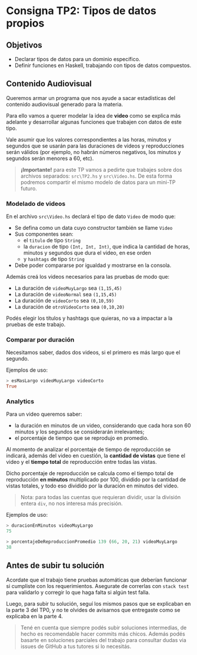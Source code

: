 # Consigna TP2: Tipos de datos propios

## Objetivos

- Declarar tipos de datos para un dominio específico.
- Definir funciones en Haskell, trabajando con tipos de datos compuestos.

## Contenido Audiovisual

Queremos armar un programa que nos ayude a sacar estadísticas del contenido audiovisual generado para la materia.

Para ello vamos a querer modelar la idea de **video** como se explica más adelante y desarrollar algunas funciones que trabajen con datos de este tipo.

Vale asumir que los valores correspondientes a las horas, minutos y segundos que se usarán para las duraciones de videos y reproducciones serán válidos (por ejemplo, no habrán números negativos, los minutos y segundos serán menores a 60, etc).

> **¡Importante!** para este TP vamos a pedirte que trabajes sobre dos archivos separados: `src\TP2.hs` y `src\Video.hs`.
> De esta forma podremos compartir el mismo modelo de datos para un mini-TP futuro.

### Modelado de videos

En el archivo `src\Video.hs` declará el tipo de dato `Video` de modo que:
- Se defina como un data cuyo constructor también se llame `Video`
- Sus componentes sean:
  - el `titulo` de tipo `String`
  - la `duracion` de tipo `(Int, Int, Int)`, que indica la cantidad de horas, minutos y segundos que dura el video, en ese orden
  - y `hashtags` de tipo `String`
- Debe poder compararse por igualdad y mostrarse en la consola.

Además creá los videos necesarios para las pruebas de modo que:
- La duración de `videoMuyLargo` sea `(1,15,45)`
- La duración de `videoNormal` sea `(1,15,45)`
- La duración de `videoCorto` sea `(0,10,59)`
- La duración de `otroVideoCorto` sea `(0,10,20)`

Podés elegir los títulos y hashtags que quieras, no va a impactar a la pruebas de este trabajo.

### Comparar por duración

Necesitamos saber, dados dos videos, si el primero es más largo que el segundo.

Ejemplos de uso:

```haskell
> esMasLargo videoMuyLargo videoCorto
True
```

### Analytics

Para un video queremos saber:
- la duración en minutos de un video, considerando que cada hora son 60 minutos y los segundos se considerarán irrelevantes;
- el porcentaje de tiempo que se reprodujo en promedio.

Al momento de analizar el porcentaje de tiempo de reproducción se indicará, además del video en cuestión, la **cantidad de vistas** que tiene el video y el **tiempo total** de reproducción entre todas las vistas.

Dicho porcentaje de reproducción se calcula como el tiempo total de reproducción **en minutos** multiplicado por 100, dividido por la cantidad de vistas totales, y todo eso dividido por la duración en minutos del video.

> Nota: para todas las cuentas que requieran dividir, usar la división entera `div`, no nos interesa más precisión.

Ejemplos de uso:

```haskell
> duracionEnMinutos videoMuyLargo
75

> porcentajeDeReproduccionPromedio 139 (66, 20, 21) videoMuyLargo
38
```

## Antes de subir tu solución

Acordate que el trabajo tiene pruebas automáticas que deberían funcionar si cumpliste con los requerimientos. Asegurate de correrlas con `stack test` para validarlo y corregir lo que haga falta si algún test falla.

Luego, para subir tu solución, seguí los mismos pasos que se explicaban en la parte 3 del TP0, y no te olvides de avisarnos que entregaste como se explicaba en la parte 4.

> Tené en cuenta que siempre podés subir soluciones intermedias, de hecho es recomendable hacer commits más chicos. Además podés basarte en soluciones parciales del trabajo para consultar dudas via issues de GitHub a tus tutores si lo necesitás.